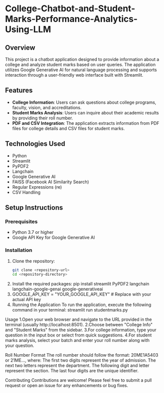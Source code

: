 # College-Chatbot-and-Student-Marks-Performance-Analytics-Using-LLM

## Overview
This project is a chatbot application designed to provide information about a college and analyze student marks based on user queries. The application utilizes Google Generative AI for natural language processing and supports interaction through a user-friendly web interface built with Streamlit.

## Features
- **College Information**: Users can ask questions about college programs, faculty, vision, and accreditations.
- **Student Marks Analysis**: Users can inquire about their academic results by providing their roll number.
- **PDF and CSV Integration**: The application extracts information from PDF files for college details and CSV files for student marks.

## Technologies Used
- Python
- Streamlit
- PyPDF2
- Langchain
- Google Generative AI
- FAISS (Facebook AI Similarity Search)
- Regular Expressions (re)
- CSV Handling

## Setup Instructions

### Prerequisites
- Python 3.7 or higher
- Google API Key for Google Generative AI

### Installation
1. Clone the repository:
   ```bash
   git clone <repository-url>
   cd <repository-directory>
2. Install the required packages:
   pip install streamlit PyPDF2 langchain langchain-google-genai google-generativeai
3. GOOGLE_API_KEY = "YOUR_GOOGLE_API_KEY"  # Replace with your actual API key
4. Running the Application
To run the application, execute the following command in your terminal:
streamlit run studentmarks.py


Usage
1.Open your web browser and navigate to the URL provided in the terminal (usually http://localhost:8501).
2.Choose between "College Info" and "Student Marks" from the sidebar.
3.For college information, type your question in the input box or select from quick suggestions.
4.For student marks analysis, select your batch and enter your roll number along with your question.

Roll Number Format
The roll number should follow the format: 20ME1A5403 or 21ME..., where:
The first two digits represent the year of admission.
The next two letters represent the department.
The following digit and letter represent the section.
The last four digits are the unique identifier.

Contributing
Contributions are welcome! Please feel free to submit a pull request or open an issue for any enhancements or bug fixes.
